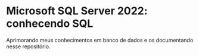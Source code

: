 # Microsoft SQL Server 2022: conhecendo SQL
Aprimorando meus conhecimentos em banco de dados e os documentando nesse repositório.
